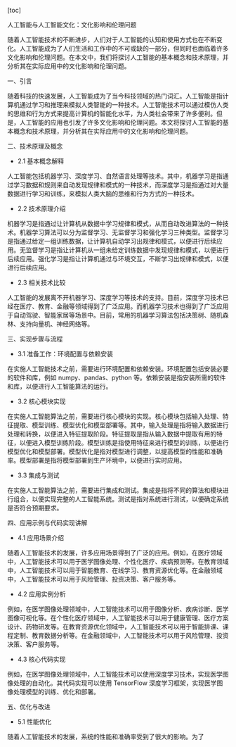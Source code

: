 
[toc]                    
                
                
人工智能与人工智能文化：文化影响和伦理问题

随着人工智能技术的不断进步，人们对于人工智能的认知和使用方式也在不断变化。人工智能成为了人们生活和工作中的不可或缺的一部分，但同时也面临着许多文化影响和伦理问题。在本文中，我们将探讨人工智能的基本概念和技术原理，并分析其在实际应用中的文化影响和伦理问题。

一、引言

随着科技的快速发展，人工智能成为了当今科技领域的热门词汇。人工智能是指计算机通过学习和推理来模拟人类智能的一种技术。人工智能技术可以通过模仿人类的思维和行为方式来提高计算机的智能化水平，为人类社会带来了许多便利。但是，人工智能的应用也引发了许多文化影响和伦理问题。本文将探讨人工智能的基本概念和技术原理，并分析其在实际应用中的文化影响和伦理问题。

二、技术原理及概念

- 2.1 基本概念解释

人工智能包括机器学习、深度学习、自然语言处理等技术。其中，机器学习是指通过学习数据和规则来自动发现规律和模式的一种技术，而深度学习是指通过对大量数据进行学习和训练，来模拟人类大脑的思维和行为方式的一种技术。

- 2.2 技术原理介绍

机器学习是指通过让计算机从数据中学习规律和模式，从而自动改进算法的一种技术。机器学习算法可以分为监督学习、无监督学习和强化学习三种类型。监督学习是指通过给定一组训练数据，让计算机自动学习出规律和模式，以便进行后续应用。无监督学习是指让计算机从一组未给定训练数据中发现规律和模式，以便进行后续应用。强化学习是指让计算机通过与环境交互，不断学习出规律和模式，以便进行后续应用。

- 2.3 相关技术比较

人工智能的发展离不开机器学习、深度学习等技术的支持。目前，深度学习技术已经在医疗、教育、金融等领域得到了广泛应用。而机器学习技术也得到了广泛应用于自动驾驶、智能家居等场景中。目前，常用的机器学习算法包括决策树、随机森林、支持向量机、神经网络等。

三、实现步骤与流程

- 3.1 准备工作：环境配置与依赖安装

在实施人工智能技术之前，需要进行环境配置和依赖安装。环境配置包括安装必要的软件和库，例如 numpy、pandas、python 等。依赖安装是指安装所需的软件和库，以便进行人工智能算法的运行。

- 3.2 核心模块实现

在实施人工智能算法之前，需要进行核心模块的实现。核心模块包括输入处理、特征提取、模型训练、模型优化和模型部署等。其中，输入处理是指将输入数据进行处理和转换，以便进入特征提取阶段。特征提取是指从输入数据中提取有用的特征，以便进入模型训练阶段。模型训练是指使用特征来进行模型的训练，以便进行模型优化和模型部署。模型优化是指对模型进行调整，以提高模型的性能和准确率。模型部署是指将模型部署到生产环境中，以便进行实时应用。

- 3.3 集成与测试

在实施人工智能算法之前，需要进行集成和测试。集成是指将不同的算法和模块进行组合，以便实现完整的人工智能系统。测试是指对系统进行测试，以便确定系统是否符合预期要求。

四、应用示例与代码实现讲解

- 4.1 应用场景介绍

随着人工智能技术的发展，许多应用场景得到了广泛的应用。例如，在医疗领域中，人工智能技术可以用于医学图像处理、个性化医疗、疾病预测等。在教育领域中，人工智能技术可以用于智能教育、在线学习、教育资源优化等。在金融领域中，人工智能技术可以用于风险管理、投资决策、客户服务等。

- 4.2 应用实例分析

例如，在医学图像处理领域中，人工智能技术可以用于图像分析、疾病诊断、医学图像可视化等。在个性化医疗领域中，人工智能技术可以用于健康管理、医疗方案设计、药物研发等。在教育资源优化领域中，人工智能技术可以用于智能排课、课程定制、教育数据分析等。在金融领域中，人工智能技术可以用于风险管理、投资决策、客户服务等。

- 4.3 核心代码实现

例如，在医学图像处理领域中，人工智能技术可以使用深度学习技术，实现医学图像处理的自动化。其代码实现可以使用 TensorFlow 深度学习框架，实现医学图像处理模型的训练、优化和部署。

五、优化与改进

- 5.1 性能优化

随着人工智能技术的发展，系统的性能和准确率受到了很大的影响。为了

